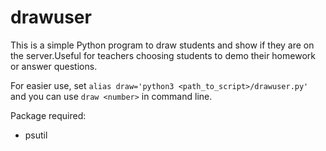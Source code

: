 # drawuser

This is a simple Python program to draw students and show if they are on the server.Useful for teachers choosing students to demo their homework or answer questions.

For easier use, set `alias draw='python3 <path_to_script>/drawuser.py'` and you can use `draw <number>` in command line.

Package required:
- psutil